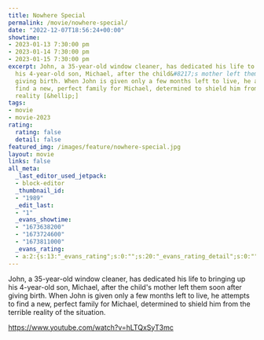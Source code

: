 ```yaml
---
title: Nowhere Special
permalink: /movie/nowhere-special/
date: "2022-12-07T18:56:24+00:00"
showtime:
- 2023-01-13 7:30:00 pm
- 2023-01-14 7:30:00 pm
- 2023-01-15 7:30:00 pm
excerpt: John, a 35-year-old window cleaner, has dedicated his life to bringing up
  his 4-year-old son, Michael, after the child&#8217;s mother left them soon after
  giving birth. When John is given only a few months left to live, he attempts to
  find a new, perfect family for Michael, determined to shield him from the terrible
  reality [&hellip;]
tags:
- movie
- movie-2023
rating:
  rating: false
  detail: false
featured_img: /images/feature/nowhere-special.jpg
layout: movie
links: false
all_meta:
  _last_editor_used_jetpack:
  - block-editor
  _thumbnail_id:
  - "1989"
  _edit_last:
  - "1"
  _evans_showtime:
  - "1673638200"
  - "1673724600"
  - "1673811000"
  _evans_rating:
  - a:2:{s:13:"_evans_rating";s:0:"";s:20:"_evans_rating_detail";s:0:"";}
---
```


John, a 35-year-old window cleaner, has dedicated his life to bringing up his 4-year-old son, Michael, after the child's mother left them soon after giving birth. When John is given only a few months left to live, he attempts to find a new, perfect family for Michael, determined to shield him from the terrible reality of the situation.

https://www.youtube.com/watch?v=hLTQxSyT3mc 